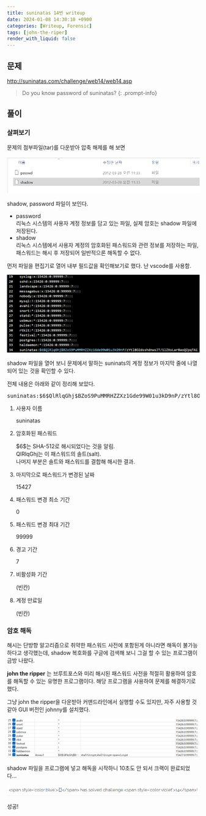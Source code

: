 ```yaml
---
title: suninatas 14번 writeup
date: 2024-01-08 14:30:10 +0900
categories: [Writeup, Forensic]
tags: [john-the-riper]
render_with_liquid: false
---
```


## 문제
http://suninatas.com/challenge/web14/web14.asp

> Do you know password of suninatas?
{: .prompt-info}

## 풀이

### 살펴보기
문제의 첨부파일(tar)를 다운받아 압축 해제를 해 보면

![1](/assets/img/posts/2024-01-06-evidences.png)

shadow, password 파일이 보인다.
- password  
    리눅스 시스템의 사용자 계정 정보를 담고 있는 파일, 실제 암호는 shadow 파일에 저장된다.
- shadow  
    리눅스 시스템에서 사용자 계정의 암호화된 패스워드와 관련 정보를 저장하는 파일, 패스워드는 해시 후 저장되어 일반적으론 해독할 수 없다.

먼저 파일을 편집기로 열어 내부 필드값을 확인해보기로 했다. 난 vscode를 사용함.

![2](/assets/img/posts/2024-01-06-shadow.png)

shadow 파일을 열어 보니 문제에서 말하는 suninats의 계정 정보가 마지막 줄에 나열되어 있는 것을 확인할 수 있다.

전체 내용은 아래와 같이 정리해 보았다.

<pre>suninatas:$6$QlRlqGhj$BZoS9PuMMRHZZXz1Gde99W01u3kD9nP/zYtl8O2dsshdnwsJT/1lZXsLar8asQZpqTAioiey4rKVpsLm/bqrX/:15427:0:99999:7:::</pre>

1. 사용자 이름

    suninatas  

2. 암호화된 패스워드

    \$6$는 SHA-512로 해시되었다는 것을 알림.  
    QlRlqGhj는 이 패스워드의 솔트(salt).  
    나머지 부분은 솔트와 패스워드를 결합해 해시한 결과.

3. 마지막으로 패스워드가 변경된 날짜

    15427

4. 패스워드 변경 최소 기간

    0

5. 패스워드 변경 최대 기간

    99999

6. 경고 기간

    7

7. 비활성화 기간

    (빈칸)

8. 계정 만료일

    (빈칸)

### 암호 해독

해시는 단방향 알고리즘으로 취약한 패스워드 사전에 포함된게 아니라면 해독이 불가능하다고 생각했는데, shadow 복호화를 구글에 검색해 보니 그걸 할 수 있는 프로그램이 금방 나왔다.

<b>john the ripper</b> 는 브루트포스와 미리 해시된 패스워드 사전을 적절히 활용하여 암호를 해독할 수 있는 유명한 프로그램이다. 해당 프로그램을 사용하여 문제를 해결하기로 했다.

그냥 john the ripper을 다운받아 커맨드라인에서 실행할 수도 있지만, 자주 사용할 것 같아 GUI 버전인 johnny를 설치했다.

![3](/assets/img/posts/2024-01-06-johnny.png)

shadow 파일을 프로그램에 넣고 해독을 시작하니 10초도 안 되서 크랙이 완료되었다...

![4](/assets/img/posts/2024-01-06-성공.png)

성공!